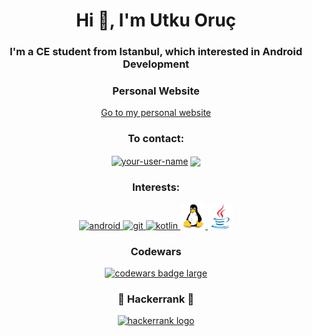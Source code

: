 <h1 align="center">Hi 🤠, I'm Utku Oruç</h1>
<h3 align="middle">I'm a CE student from Istanbul, which interested in Android Development</h3>
<h3 align="middle">Personal Website</h3>
<a href="https://utkuoruc.github.io/blog/"><p align="middle">Go to my personal website</p></a>
<h3 align="middle">To contact:</h3>
<p align="middle">
<a href="https://linkedin.com/in/utkuoruc" target="blank"><img align="center" src="https://raw.githubusercontent.com/rahuldkjain/github-profile-readme-generator/master/src/images/icons/Social/linked-in-alt.svg" alt="your-user-name" height="25" width="40" /></a>
<a href="mailto:utku2oruc@gmail.com" target="blank"> <img img align="center" src="https://camo.githubusercontent.com/7a636997757a6b8fec8abc095b48cb88dafbf47318c709d81a5b563dae1c84e1/68747470733a2f2f696d672e736869656c64732e696f2f62616467652f476d61696c2d2532334242303031422e7376673f267374796c653d666f722d7468652d6261646765266c6f676f3d476d61696c266c6f676f436f6c6f723d7768697465" ></a>
</p>

<h3 align="middle">Interests:</h3>
<p align="middle"> <a href="https://developer.android.com" target="_blank" rel="noreferrer"> 
<img src="https://iconape.com/wp-content/png_logo_vector/android-robot-head.png" alt="android" width="40" height="40"/> </a> <a href="https://git-scm.com/" target="_blank" rel="noreferrer"> <img src="https://www.vectorlogo.zone/logos/git-scm/git-scm-icon.svg" alt="git" width="40" height="40"/> </a> <a href="https://kotlinlang.org" target="_blank" rel="noreferrer"> <img src="https://www.vectorlogo.zone/logos/kotlinlang/kotlinlang-icon.svg" alt="kotlin" width="40" height="40"/> </a> <a href="https://www.linux.org/" target="_blank" rel="noreferrer"> <img src="https://raw.githubusercontent.com/devicons/devicon/master/icons/linux/linux-original.svg" alt="linux" width="40" height="40"/> </a> 
<a href="https://www.java.com/en/" target="_blank" rel="noreferrer"> <img src="https://raw.githubusercontent.com/devicons/devicon/master/icons/java/java-original.svg" alt="java" width="40" height="40"/> </a>
</p>
<h3 align="middle">Codewars</h3>
<p align="middle">
<a target="_blank" href="https://www.codewars.com/users/mexicola"><img src="https://www.codewars.com/users/mexicola/badges/large" alt="codewars badge large" /></a>  </p>
<h3 align="middle">🔻 Hackerrank 🔻</h3>
<p align="middle">
 <a target="_blank" href="https://www.hackerrank.com/utkuoruc"><img src="https://upload.wikimedia.org/wikipedia/commons/thumb/4/40/HackerRank_Icon-1000px.png/800px-HackerRank_Icon-1000px.png" alt="hackerrank logo" width="80" height="80"/></a> </p>
